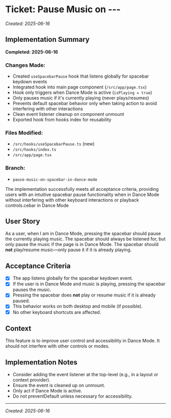 # Ticket: Pause Music on ---

*Created: 2025-06-16*

## Implementation Summary

**Completed: 2025-06-16**

### Changes Made:
- Created `useSpacebarPause` hook that listens globally for spacebar keydown events
- Integrated hook into main page component (`/src/app/page.tsx`)
- Hook only triggers when Dance Mode is active (`isPlaying = true`)
- Only pauses music if it's currently playing (never plays/resumes)
- Prevents default spacebar behavior only when taking action to avoid interfering with other interactions
- Clean event listener cleanup on component unmount
- Exported hook from hooks index for reusability

### Files Modified:
- `/src/hooks/useSpacebarPause.ts` (new)
- `/src/hooks/index.ts`
- `/src/app/page.tsx`

### Branch:
- `pause-music-on-spacebar-in-dance-mode`

The implementation successfully meets all acceptance criteria, providing users with an intuitive spacebar pause functionality when in Dance Mode without interfering with other keyboard interactions or playback controls.cebar in Dance Mode

## User Story

As a user, when I am in Dance Mode, pressing the spacebar should pause the currently playing music. The spacebar should always be listened for, but only pause the music if the page is in Dance Mode. The spacebar should **not** play/resume music—only pause it if it is already playing.

## Acceptance Criteria

- [x] The app listens globally for the spacebar keydown event.
- [x] If the user is in Dance Mode and music is playing, pressing the spacebar pauses the music.
- [x] Pressing the spacebar does **not** play or resume music if it is already paused.
- [x] This behavior works on both desktop and mobile (if possible).
- [x] No other keyboard shortcuts are affected.

## Context

This feature is to improve user control and accessibility in Dance Mode. It should not interfere with other controls or modes.

## Implementation Notes

- Consider adding the event listener at the top-level (e.g., in a layout or context provider).
- Ensure the event is cleaned up on unmount.
- Only act if Dance Mode is active.
- Do not preventDefault unless necessary for accessibility.

---

_Created: 2025-06-16_
